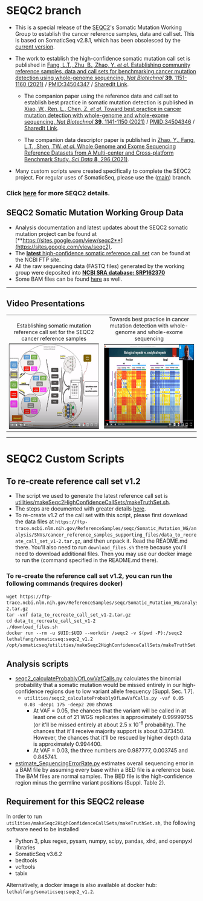 # SEQC2 branch

* This is a special release of the [SEQC2](https://www.fda.gov/science-research/bioinformatics-tools/microarraysequencing-quality-control-maqcseqc#MAQC_IV)'s Somatic Mutation Working Group to establish the cancer reference samples, data and call set. This is based on SomaticSeq v2.8.1, which has been obsolesced by the [current version](https://github.com/bioinform/somaticseq).
* The work to establish the high-confidence somatic mutation call set is published in [Fang, L.T., Zhu, B., Zhao, Y. _et al_. Establishing community reference samples, data and call sets for benchmarking cancer mutation detection using whole-genome sequencing. _Nat Biotechnol_ **39**, 1151-1160 (2021)](https://doi.org/10.1038/s41587-021-00993-6 "Fang LT, et al. Nat Biotechnol (2021)") / [PMID:34504347](http://identifiers.org/pubmed:34504347 "Fang LT, et al. Nat Biotechnol (2021)") / [SharedIt Link](https://rdcu.be/cxs3D "Fang LT, et al. Nat Biotechnol (2021)").

  * The companion paper using the reference data and call set to establish best practice in somatic mutation detection is published in [Xiao, W., Ren, L., Chen, Z. _et al_. Toward best practice in cancer mutation detection with whole-genome and whole-exome sequencing. _Nat Biotechnol_ **39**, 1141-1150 (2021)](https://doi.org/10.1038/s41587-021-00994-5 "Xiao W, et al. Nat Biotechnol (2021)") / [PMID:34504346](http://identifiers.org/pubmed:34504346 "Xiao W, et al. Nat Biotechnol (2021)") / [SharedIt Link](https://rdcu.be/cxASG "Xiao W, et al. Nat Biotechnol (2021)").
  
  * The companion data descriptor paper is published in [Zhao, Y., Fang, L.T., Shen, TW. _et al_. Whole Genome and Exome Sequencing Reference Datasets from A Multi-center and Cross-platform Benchmark Study. _Sci Data_ **8**, 296 (2021)](https://doi.org/10.1038/s41597-021-01077-5 "Zhao Y, et al. Sci Data (2021)").
  
* Many custom scripts were created specifically to complete the SEQC2 project. For regular uses of SomaticSeq, please use the ([main](https://github.com/bioinform/somaticseq)) branch.


### Click [here](docs/seqc2.md) for more SEQC2 details. 


## SEQC2 Somatic Mutation Working Group Data
* Analysis documentation and latest updates about the SEQC2 somatic mutation project can be found at [**https://sites.google.com/view/seqc2**](https://sites.google.com/view/seqc2).
* The [**latest** high-confidence somatic reference call set](https://ftp-trace.ncbi.nlm.nih.gov/ReferenceSamples/seqc/Somatic_Mutation_WG/release/latest/) can be found at the NCBI FTP site.
* All the raw sequencing data (FASTQ files) generated by the working group were deposited into [**NCBI SRA database: SRP162370**](https://identifiers.org/ncbi/insdc.sra:SRP162370)
* Some BAM files can be found [here](https://ftp-trace.ncbi.nlm.nih.gov/ReferenceSamples/seqc/Somatic_Mutation_WG/data/WGS/) as well.


----------
## Video Presentations
<table style="text-align: center; width: 100%;">
  <tr>
    <td style="vertical-align: bottom; width: 50%;">Establishing somatic mutation reference call set for the SEQC2 cancer reference samples</td>
    <td style="vertical-align: bottom; width: 50%;">Towards best practice in cancer mutation detection with whole-genome and whole-exome sequencing</td>
  </tr>
  
  <tr>
    <td style="vertical-align: center; width: 50%;"><a href="https://youtu.be/nn0BOAONRe8"><img src="docs/workflow400.png" width=380 height=225 /></a></td>
    <td style="vertical-align: center; width: 50%;"><a href="https://youtu.be/txYQ-UUlvis"><img src="docs/heatmap400.png" width=380 height=223 /></a></td>
  </tr>

</table>

----------


# SEQC2 Custom Scripts

## To re-create reference call set v1.2
* The script we used to generate the latest reference call set is [utilities/makeSeqc2HighConfidenceCallSets/makeTruthSet.sh](utilities/makeSeqc2HighConfidenceCallSets/makeTruthSet.sh).
* The steps are documented with greater details [here](https://sites.google.com/view/seqc2/home/data-analysis/high-confidence-somatic-snv-and-indel-v1-2).
* To re-create v1.2 of the call set with this script, please first download the data files at `https://ftp-trace.ncbi.nlm.nih.gov/ReferenceSamples/seqc/Somatic_Mutation_WG/analysis/SNVs/cancer_reference_samples_supporting_files/data_to_recreate_call_set_v1-2.tar.gz`, and then unpack it. Read the README.md there. You'll also need to run `download_files.sh` there because you'll need to download additional files. Then you may use our docker image to run the (command specified in the README.md there).

### To re-create the reference call set v1.2, you can run the following commands (requires docker)
```
wget https://ftp-trace.ncbi.nlm.nih.gov/ReferenceSamples/seqc/Somatic_Mutation_WG/analysis/SNVs/cancer_reference_samples_supporting_files/data_to_recreate_call_set_v1-2.tar.gz
tar -vxf data_to_recreate_call_set_v1-2.tar.gz
cd data_to_recreate_call_set_v1-2
./download_files.sh
docker run --rm -u $UID:$UID --workdir /seqc2 -v $(pwd -P):/seqc2 lethalfang/somaticseq:seqc2_v1.2 /opt/somaticseq/utilities/makeSeqc2HighConfidenceCallSets/makeTruthSet.sh
```


## Analysis scripts
* [seqc2_calculateProbablyOfLowVafCalls.py](utilities/seqc2_calculateProbablyOfLowVafCalls.py) calculates the binomial probability that a somatic mutation would be missed entirely in our high-confidence regions due to low variant allele frequency [Suppl. Sec. 1.7].
  * `utilities/seqc2_calculateProbablyOfLowVafCalls.py -vaf 0.05 0.03 -deep1 175 -deep2 200` shows 
    * At VAF = 0.05, the chances that the variant will be called in at least one out of 21 WGS replicates is approximately 0.99999755 (or it'll be missed entirely at about 2.5 x 10<sup>-6</sup> probability). The chances that it'll receive majority support is about 0.373450. However, the chances that it'll be rescued by higher depth data is approximately 0.994400. 
    * At VAF = 0.03, the three numbers are 0.987777, 0.003745 and 0.845741.
* [estimate_SequencingErrorRate.py](utilities/estimate_SequencingErrorRate.py) estimates overall sequencing error in a BAM file by assuming every base within a BED file is a reference base. The BAM files are normal samples. The BED file is the high-confidence region minus the germline variant positions (Suppl. Table 2).



## Requirement for this SEQC2 release
In order to run `utilities/makeSeqc2HighConfidenceCallSets/makeTruthSet.sh`, the following software need to be installed
* Python 3, plus regex, pysam, numpy, scipy, pandas, xlrd, and openpyxl libraries
* SomaticSeq v3.6.2
* bedtools
* vcftools
* tabix

Alternatively, a docker image is also available at docker hub: `lethalfang/somaticseq:seqc2_v1.2`.
